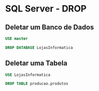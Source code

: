 # SQL Server - DROP

## Deletar um Banco de Dados

~~~sql
USE master

DROP DATABASE LojasInformatica
~~~

## Deletar uma Tabela

~~~sql
USE LojasInformatica

DROP TABLE producao.produtos
~~~
